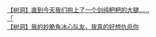 [【树洞】直到今天我们抱上了一个剑纯粑粑的大腿……](http://tieba.baidu.com/p/4597354633?see_lz=1&pn=)   
[「](http://tieba.baidu.com/p/4596016867?see_lz=1&pn=)   
[【树洞】我的妙脆角冰心队友，我真的好想仇杀你](http://tieba.baidu.com/p/4595770791?see_lz=1&pn=)   
